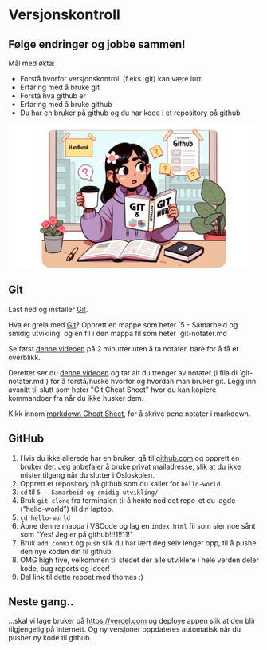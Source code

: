 # Versjonskontroll 

## Følge endringer og jobbe sammen!

Mål med økta:
- Forstå hvorfor versjonskontroll (f.eks. git) kan være lurt
- Erfaring med å bruke git
- Forstå hva github er
- Erfaring med å bruke github
- Du har en bruker på github og du har kode i et repository på github  

![Learning git](./learning_git.png)

## Git
Last ned og installer [Git](https://git-scm.com/download/win).

Hva er greia med [Git](https://git-scm.com/download/win)? Opprett en mappe som heter ´5 - Samarbeid og smidig utvikling´ og en fil i den mappa fil som heter ´git-notater.md´  

Se først [denne videoen](https://www.youtube.com/watch?v=2ReR1YJrNOM) på 2 minutter uten å ta notater, bare for å få et overblikk.

Deretter ser du [denne videoen](https://youtu.be/mJ-qvsxPHpY?si=MjMUJ3ovH56b5wGD) og tar alt du trenger av notater (i fila di ´git-notater.md´) for å forstå/huske hvorfor og hvordan man bruker git. Legg inn avsnitt til slutt som heter "Git Cheat Sheet" hvor du kan kopiere kommandoer fra når du ikke husker dem.

Kikk innom [markdown Cheat Sheet](https://github.com/adam-p/markdown-here/wiki/Markdown-Cheatsheet), for å skrive pene notater i markdown. 


## GitHub

1. Hvis du ikke allerede har en bruker, gå til [github.com](github.com) og opprett en bruker der. Jeg anbefaler å bruke privat mailadresse, slik at du ikke mister tilgang når du slutter i Osloskolen.
2. Opprett et repository på github som du kaller for `hello-world`.
3. `cd` til `5 - Samarbeid og smidig utvikling/`
4. Bruk `git clone` fra terminalen til å hente ned det repo-et du lagde ("hello-world") til din laptop.
5. `cd hello-world`
6. Åpne denne mappa i VSCode og lag en `index.html` fil som sier noe sånt som "Yes! Jeg er på github!!!1!!11!"
7. Bruk `add`, `commit` og `push` slik du har lært deg selv lenger opp, til å pushe den nye koden din til github.
8. OMG high five, velkommen til stedet der alle utviklere i hele verden deler kode, bug reports og ideer!
9. Del link til dette repoet med thomas :)

## Neste gang..

...skal vi lage bruker på https://vercel.com og deploye appen slik at den blir tilgjengelig på Internett. Og ny versjoner oppdateres automatisk når du pusher ny kode til github.